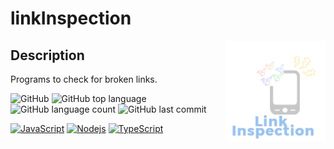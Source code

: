 # linkInspection

<img src="docs/assets/logo.png" width="160" height="160" alt="logo" align="right" />

## Description

Programs to check for broken links.

![GitHub](https://img.shields.io/github/license/onesword0618/linkInspection?style=plastic)
![GitHub top language](https://img.shields.io/github/languages/top/onesword0618/linkInspection?style=plastic)
![GitHub language count](https://img.shields.io/github/languages/count/onesword0618/linkInspection?style=plastic)
![GitHub last commit](https://img.shields.io/github/last-commit/onesword0618/linkInspection?style=plastic)

[![JavaScript](https://img.shields.io/badge/JavaScript-333333?logo=javascript&logoColor=F7DF1E)](https://www.ecma-international.org/)
[![Nodejs](https://img.shields.io/badge/Node.js-333333?logo=node.js&logoColor=43853D)](https://nodejs.org/en/about/)
[![TypeScript](https://img.shields.io/badge/TypeScript-ffffff?logo=typescript&logoColor=3178C6)](https://www.typescriptlang.org/)
